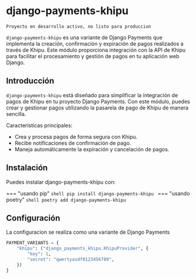 # django-payments-khipu

`Proyecto en desarrollo activo, no listo para produccion`

`django-payments-khipu` es una variante de Django Payments que implementa la
creación, confirmación y expiración de pagos realizados a través de Khipu. Este
módulo proporciona integración con la API de Khipu para facilitar el
procesamiento y gestión de pagos en tu aplicación web Django.


## Introducción

`django-payments-khipu` está diseñado para simplificar la integración de
pagos de Khipu en tu proyecto Django Payments. Con este módulo, puedes crear y
gestionar pagos utilizando la pasarela de pago de Khipu de manera sencilla.

Características principales:

- Crea y procesa pagos de forma segura con Khipu.
- Recibe notificaciones de confirmación de pago.
- Maneja automáticamente la expiración y cancelación de pagos.

## Instalación

Puedes instalar django-payments-khipu con:

=== "usando pip"
    ```shell
    pip install django-payments-khipu
    ```
=== "usando poetry"
    ```shell
    poetry add django-payments-khipu
    ```

## Configuración

La configuracion se realiza como una variante de Django Payments

```python
PAYMENT_VARIANTS = {
    "khipu": ("django_payments_khipu.KhipuProvider", {
        "key": 1,
        "secret": "qwertyasdf0123456789",
    })
}
```
